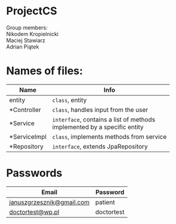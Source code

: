 # ProjectCS
Group members:\
  Nikodem Kropielnicki\
  Maciej Stawiarz\
  Adrian Piątek



# Names of files:

| Name         | Info                                                                             |
|--------------|----------------------------------------------------------------------------------|
| entity       | ```class```, entity                                                              |
| *Controller  | ```class```, handles input from the user                                         |
| *Service     | ```interface```, contains a list of methods<br/>implemented by a specific entity |
| *ServiceImpl | ```class```, implements methods from service                                     |
| *Repository  | ```interface```, extends JpaRepository                                           |


# Passwords


| Email                     | Password  |
|---------------------------|-----------|
| januszgrzesznik@gmail.com | patient   |
| doctortest@wp.pl          | doctortest|


